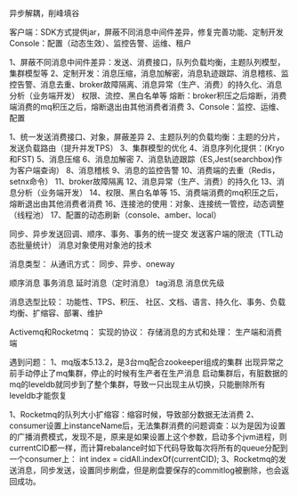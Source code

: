 异步解耦，削峰填谷

客户端：SDK方式提供jar，屏蔽不同消息中间件差异，修复完善功能、定制开发
Console：配置（动态生效）、监控告警、运维、租户



1、屏蔽不同消息中间件差异：发送、消费接口，队列负载均衡，主题队列模型，集群模型等
2、定制开发：消息压缩，消息加解密，消息轨迹跟踪、消息稽核、监控告警、消息去重、broker故障隔离、消息异常（生产、消费）的持久化、消息分析（业务端开发）
	权限、流控、黑白名单等
	熔断：broker积压之后熔断，消费端消费的mq积压之后，熔断退出由其他消费者消费
3、Console：监控、运维、配置



1、统一发送消费接口、对象，屏蔽差异
2、主题队列的负载均衡：主题的分片，发送负载路由（提升并发TPS）
3、集群模型的优化
4、消息序列化提供：(Kryo和FST)
5、消息压缩
6、消息加解密
7、消息轨迹跟踪（ES,Jest(searchbox)作为客户端查询）
8、消息稽核
9、消息的监控告警
10、消费端的去重（Redis，setnx命令）
11、broker故障隔离
12、消息异常（生产、消费）的持久化
13、消息分析（业务端开发）
14、权限、黑白名单等
15、消费端消费的mq积压之后，熔断退出由其他消费者消费
16、连接池的使用：对象、连接统一管控，动态调整（线程池）
17、配置的动态刷新（console、amber、local）

同步、异步发送回调、顺序、事务、事务的统一提交
发送客户端的限流（TTL动态批量统计）
消息对象使用对象池的技术



消息类型：
从通讯方式：
同步、异步、oneway


顺序消息
事务消息
延时消息（定时消息）
tag消息
消息优先级



消息选型比较：
功能性、TPS、积压、
社区、文档、语言、持久化、事务、负载均衡、扩缩容、部署、维护



Activemq和Rocketmq：
实现的协议：
存储消息的方式和处理：
生产端和消费端



遇到问题：
1、mq版本5.13.2，是3台mq配合zookeeper组成的集群
出现异常之前手动停止了mq集群，停止的时候有生产者在生产消息
启动集群后，有脏数据的mq的leveldb就同步到了整个集群，导致一只出现主从切换，只能删除所有leveldb才能恢复

1、Rocketmq的队列大小扩缩容：缩容时候，导致部分数据无法消费
2、consumer设置上instanceName后，无法集群消费的问题调查：以为是因为设置的广播消费模式，发现不是，原来是如果设置上这个参数，启动多个jvm进程，则currentCID都一样，而计算rebalance时如下代码导致每次将所有的queue分配到一个consumer上：
int index = cidAll.indexOf(currentCID);
3、Rocketmq的发送消息，同步发送，设置同步刷盘，但是刷盘要保存的commitlog被删除，也会返回成功。




